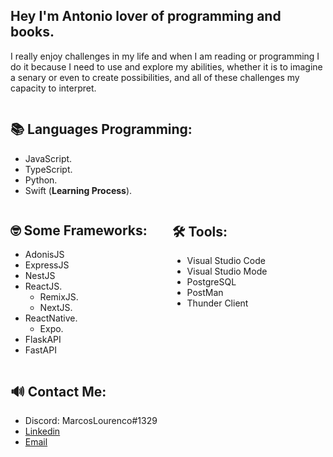 ## Hey I'm Antonio lover of programming and books. 

I really enjoy challenges in my life and when I am reading or programming I do it because I need to use and explore my abilities, whether it is to imagine a senary or even to create possibilities, and all of these challenges my capacity to interpret.

<div style="display:flex; flex-wrap:wrap;">

<div  style="margin-right: 40px;">

## 📚 Languages Programming:

- JavaScript.
- TypeScript.
- Python.
- Swift (**Learning Process**).

</div>

<div  style="margin-right: 40px;">

## 🤓 Some Frameworks:

- AdonisJS
- ExpressJS
- NestJS
- ReactJS.
  - RemixJS.
  - NextJS.
- ReactNative.
  - Expo.
- FlaskAPI
- FastAPI

</div>

<div  style="margin-right: 40px;">

## 🛠 Tools:

- Visual Studio Code
- Visual Studio Mode
- PostgreSQL
- PostMan
- Thunder Client

</div>

<div  style="margin-right: 40px;">

## 🔊 Contact Me:

- Discord: MarcosLourenco#1329
- [Linkedin](https://www.linkedin.com/in/antoniolourencos/)
- [Email](mailto:antonio.oficialcontato@gmail.com)

</div>

</div>
